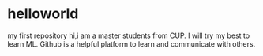 # helloworld
my first repository
hi,i am a master students from CUP. I will try my best to learn ML.
Github is a helpful platform to learn and communicate with others. 

